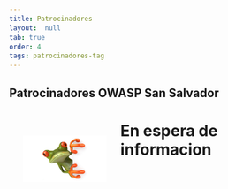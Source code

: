 ```yaml
---
title: Patrocinadores
layout:  null
tab: true
order: 4
tags: patrocinadores-tag
---
```


## Patrocinadores OWASP San Salvador
<div>
<img src='assets/images/under01.jpg' style='float:left;margin:25px;max-width:30%;max-height:30%;'/>
<p style='color:black;text-align:justify;'>
<h1>En espera de informacion</h1>
</p>
</div>
